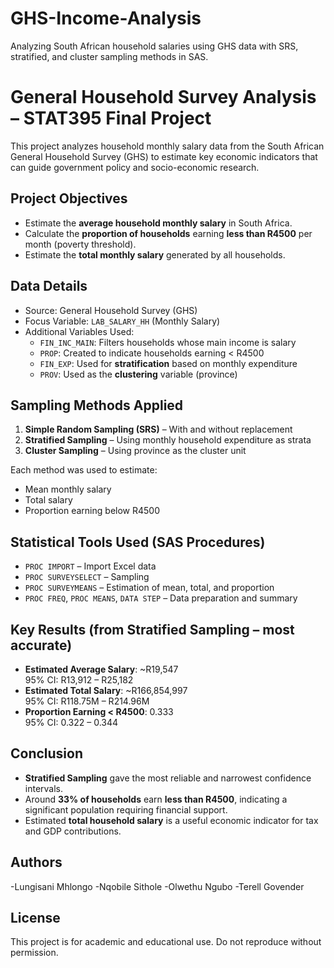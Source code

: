 # GHS-Income-Analysis
 Analyzing South African household salaries using GHS data with SRS, stratified, and cluster sampling methods in SAS.
# General Household Survey Analysis – STAT395 Final Project

This project analyzes household monthly salary data from the South African General Household Survey (GHS) to estimate key economic indicators that can guide government policy and socio-economic research.

##  Project Objectives

- Estimate the **average household monthly salary** in South Africa.
- Calculate the **proportion of households** earning **less than R4500** per month (poverty threshold).
- Estimate the **total monthly salary** generated by all households.

##  Data Details

- Source: General Household Survey (GHS)
- Focus Variable: `LAB_SALARY_HH` (Monthly Salary)
- Additional Variables Used:
  - `FIN_INC_MAIN`: Filters households whose main income is salary
  - `PROP`: Created to indicate households earning < R4500
  - `FIN_EXP`: Used for **stratification** based on monthly expenditure
  - `PROV`: Used as the **clustering** variable (province)

##  Sampling Methods Applied

1. **Simple Random Sampling (SRS)** – With and without replacement
2. **Stratified Sampling** – Using monthly household expenditure as strata
3. **Cluster Sampling** – Using province as the cluster unit

Each method was used to estimate:
- Mean monthly salary
- Total salary
- Proportion earning below R4500

##  Statistical Tools Used (SAS Procedures)

- `PROC IMPORT` – Import Excel data
- `PROC SURVEYSELECT` – Sampling
- `PROC SURVEYMEANS` – Estimation of mean, total, and proportion
- `PROC FREQ`, `PROC MEANS`, `DATA STEP` – Data preparation and summary

## Key Results (from Stratified Sampling – most accurate)

- **Estimated Average Salary**: ~R19,547  
  95% CI: R13,912 – R25,182  
- **Estimated Total Salary**: ~R166,854,997  
  95% CI: R118.75M – R214.96M  
- **Proportion Earning < R4500**: 0.333  
  95% CI: 0.322 – 0.344

## Conclusion

- **Stratified Sampling** gave the most reliable and narrowest confidence intervals.
- Around **33% of households** earn **less than R4500**, indicating a significant population requiring financial support.
- Estimated **total household salary** is a useful economic indicator for tax and GDP contributions.

## Authors

-Lungisani Mhlongo
-Nqobile Sithole
-Olwethu Ngubo
-Terell Govender

## License

This project is for academic and educational use. Do not reproduce without permission.
